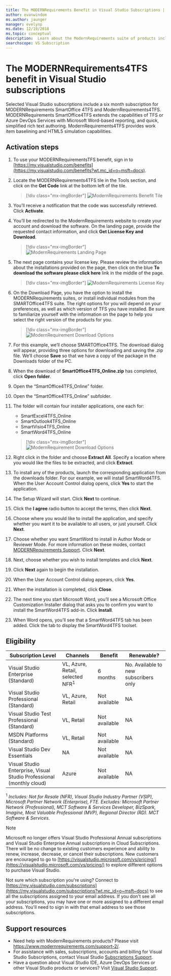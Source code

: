 ```yaml
---
title: The MODERNRequirements Benefit in Visual Studio Subscriptions | Microsoft Docs
author: evanwindom
ms.author: jaunger
manager: evelynp
ms.date: 12/19/2018
ms.topic: conceptual
description:  Learn about the ModernRequirements suite of products included in selected Visual Studio Enterprise subscriptions.
searchscope: VS Subscription
---
```


# The MODERNRequirements4TFS benefit in Visual Studio subscriptions

Selected Visual Studio subscriptions include a six month subscription for MODERNRequirements SmartOffice 4TFS and ModernRequirements4TFS.  MODERNRequirements SmartOffice4TFS extends the capabilities of TFS or Azure DevOps Services with Microsoft Word-based reporting, and quick, simplified rich text authoring.  ModernRequirements4TFS provides work item baselining and HTML5 simulation capabilities.

## Activation steps
1. To use your MODERNRequirementsTFS benefit, sign in to [https://my.visualstudio.com/benefits](https://my.visualstudio.com/benefits?wt.mc_id=o~msft~docs).
2. Locate the MODERNRequirements4TFS tile in the Tools section, and click on the **Get Code** link at the bottom left of the tile.
   > [!div class="mx-imgBorder"]
   > ![ModernRequirements Benefit Tile](_img/vs-modernreq/vs-modernreq-tile.png)

3. You’ll receive a notification that the code was successfully retrieved.  Click **Activate**.

4. You’ll be redirected to the ModernRequirements website to create your account and download the software.  On the landing page, provide the requested contact information, and click **Get License Key and Download**.
   > [!div class="mx-imgBorder"]
   > ![ModernRequirements Landing Page](_img/vs-modernreq/vs-modernreq-landing.png)

5. The next page contains your license key.  Please review the information about the installations provided on the page, then click on the blue **To download the software please click here** link in the middle of the page.
   > [!div class="mx-imgBorder"]
   > ![ModernRequirements License Key](_img/vs-modernreq/vs-modernreq-license-new-resized.png)

6. On the Download Page, you have the option to install the MODERNRequirements suites, or install individual modules from the SMARTOffice4TFS suite.  The right options for you will depend on your preferences, as well as which version of TFS you have installed.  Be sure to familiarize yourself with the information on the page to help you select the right version of the products for you.
   > [!div class="mx-imgBorder"]
   > ![ModernRequirement Download Options](_img/vs-modernreq/vs-modernreq-download-page-new.png)

7. For this example, we’ll choose SMARTOffice4TFS.  The download dialog will appear, providing three options for downloading and saving the .zip file.  We’ll choose **Save** so that we have a copy of the package in the Downloads folder of the PC.

8. When the download of **SmartOffice4TFS_Online.zip** has completed, click **Open folder**.

9. Open the “SmartOffice4TFS_Online” folder.

10. Open the “SmartOffice4TFS_Online” subfolder.

11. The folder will contain four installer applications, one each for:
    - SmartExcel4TFS_Online
    - SmartOutlook4TFS_Online
    - SmartVisio4TFS_Online
    - SmartWord4TFS_Online

    > [!div class="mx-imgBorder"]
    > ![ModernRequirement Download Options](_img/vs-modernreq/vs-modernreq-downloaded-cropped.png)

12. Right click in the folder and choose **Extract All**.  Specify a location where you would like the files to be extracted, and click **Extract**.

13. To install any of the products, launch the corresponding application from the downloads folder.  For our example, we will install SmartWord4TFS.  When the User Account Control dialog opens, click **Yes** to start the application.

14. The Setup Wizard will start.  Click **Next** to continue.

15. Click the **I agree** radio button to accept the terms, then click **Next**.

16. Choose where you would like to install the application, and specify whether you want it to be available to all users, or just yourself.  Click **Next**.

17. Choose whether you want SmartWord to install in Author Mode or Reviewer Mode.  For more information on these modes, contact [MODERNRequirements Support](http://www.modernrequirements.com/support-2/).  Click **Next**.

18. Next, choose whether you wish to install templates and click **Next**.

19. Click **Next** again to begin the installation.

20. When the User Account Control dialog appears, click **Yes**.

21. When the installation is completed, click **Close**.

22. The next time you start Microsoft Word, you’ll see a Microsoft Office Customization Installer dialog that asks you to confirm you want to install the SmartWord4TFS add-in.  Click **Install**.

23. When Word opens, you’ll see that a SmartWord4TFS tab has been added. Click the tab to display the SmartWord4TFS toolset.

## Eligibility

| Subscription Level                                                 |     Channels                                            | Benefit                                                          | Renewable?    |
|--------------------------------------------------------------------|---------------------------------------------------------|------------------------------------------------------------------|---------------|
| Visual Studio Enterprise (Standard)   | VL, Azure, Retail,  selected NFR<sup>1</sup> | 6 months       |  No.  Available to new subscribers only          |
| Visual Studio Professional (Standard) | VL, Azure, Retail                                       | Not available                                                          |NA     |
| Visual Studio Test Professional (Standard)                         | VL, Retail                                              | Not available                                                          |NA     |
| MSDN Platforms (Standard)                                          | VL, Retail                                              | Not available                                                          |NA     |
| Visual Studio Dev Essentials | NA  |Not available                                                          |NA     |
| Visual Studio Enterprise, Visual Studio Professional (monthly cloud) | Azure                                       | Not available                                                           |NA|

<sup>1</sup>  *Includes:  Not for Resale (NFR), Visual Studio Industry Partner (VSIP), Microsoft Partner Network (Enterprise), FTE.  Excludes:  Microsoft Partner Network (Professional), MCT Software & Services Developer, BizSpark, Imagine, Most Valuable Professional (MVP), Regional Director (RD).  MCT Software & Services.*

> [!NOTE]
> Microsoft no longer offers Visual Studio Professional Annual subscriptions and Visual Studio Enterprise Annual subscriptions in Cloud Subscriptions. There will be no change to existing customers experience and ability to renew, increase, decrease, or cancel their subscriptions. New customers are encouraged to go to [https://visualstudio.microsoft.com/vs/pricing/](https://visualstudio.microsoft.com/vs/pricing/) to explore different options to purchase Visual Studio.

Not sure which subscription you're using?  Connect to [https://my.visualstudio.com/subscriptions](https://my.visualstudio.com/subscriptions?wt.mc_id=o~msft~docs) to see all the subscriptions assigned to your email address. If you don't see all your subscriptions, you may have one or more assigned to a different email address.  You'll need to sign in with that email address to see those subscriptions.

## Support resources
-  Need help with ModernRequirements products?  Please visit https://www.modernrequirements.com/support-2/.
-  For assistance with sales, subscriptions, accounts and billing for Visual Studio Subscriptions, contact Visual Studio [Subscriptions Support](https://visualstudio.microsoft.com/subscriptions/support/).
-  Have a question about Visual Studio IDE, Azure DevOps Services or other Visual Studio products or services?  Visit [Visual Studio Support](https://visualstudio.microsoft.com/support/).
